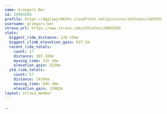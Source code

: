```yaml
---
name: Grzegorz Ber
id: 24993593
profile: https://dgalywyr863hv.cloudfront.net/pictures/athletes/24993593/7453165/11/large.jpg
username: grzegorz-ber
strava_url: https://www.strava.com/athletes/24993593
stats:
  biggest_ride_distance: 120.15km
  biggest_climb_elevation_gain: 637.2m
  recent_ride_totals:
    count: 17
    distance: 307.18km
    moving_time: 21h 26m
    elevation_gain: 5238m
  ytd_ride_totals:
    count: 57
    distance: 1419km
    moving_time: 84h 30m
    elevation_gain: 13902m
layout: strava_member
--- 
```

...
